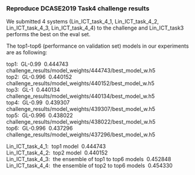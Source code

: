 ### Reproduce DCASE2019 Task4 challenge results  
We submitted 4 systems (Lin_ICT_task_4_1, Lin_ICT_task_4_2, Lin_ICT_task_4_3, Lin_ICT_task_4_4) to the challenge and Lin_ICT_task3 performs the best on the eval set.    

The top1-top6 (performance on validation set) models in our experiments are as following:  

top1:&nbsp;  GL-0.99&nbsp;  0.444743&nbsp;  challenge_results/model_weights/444743/best_model_w.h5  
top2:&nbsp;  GL-0.996&nbsp;  0.440152&nbsp;  challenge_results/model_weights/440152/best_model_w.h5  
top3:&nbsp;  GL-1&nbsp;  0.440134&nbsp;  challenge_results/model_weights/440134/best_model_w.h5  
top4:&nbsp;  GL-0.99&nbsp;  0.439307&nbsp;  challenge_results/model_weights/439307/best_model_w.h5  
top5:&nbsp;  GL-0.996&nbsp;  0.438022&nbsp;  challenge_results/model_weights/438022/best_model_w.h5  
top6:&nbsp;  GL-0.996&nbsp;  0.437296&nbsp;  challenge_results/model_weights/437296/best_model_w.h5  
  
Lin_ICT_task_4_1:&nbsp;  top1 model&nbsp;  0.444743      
Lin_ICT_task_4_2:&nbsp;  top2 model&nbsp;  0.440152  
Lin_ICT_task_4_3:&nbsp;  the ensemble of top1 to top6 models&nbsp;  0.452848  
Lin_ICT_task_4_4:&nbsp;  the ensemble of top2 to top6 models&nbsp;  0.454330  
